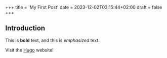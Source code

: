 +++
title = 'My First Post'
date = 2023-12-02T03:15:44+02:00
draft = false
+++
## Introduction

This is **bold** text, and this is *emphasized* text.

Visit the [Hugo](https://gohugo.io) website!
